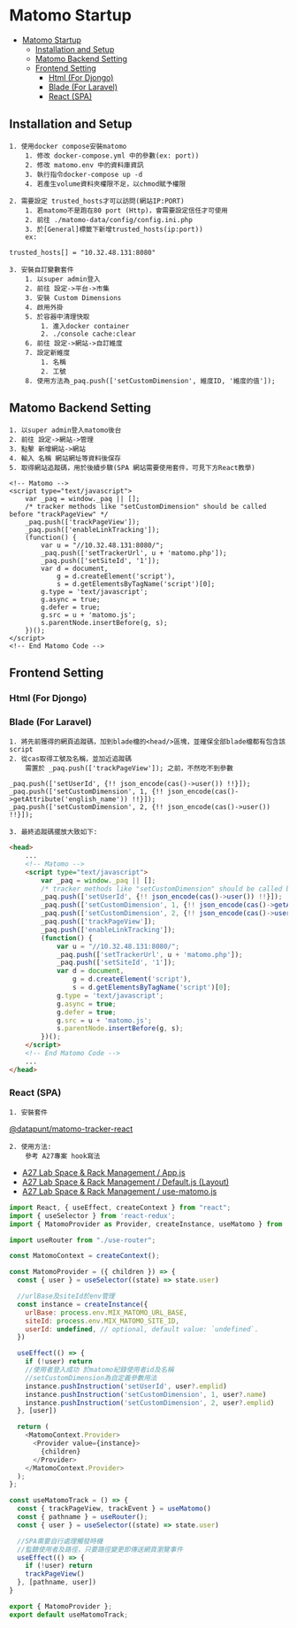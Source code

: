 # Matomo Startup

- [Matomo Startup](#matomo-startup)
  - [Installation and Setup](#installation-and-setup)
  - [Matomo Backend Setting](#matomo-backend-setting)
  - [Frontend Setting](#frontend-setting)
    - [Html (For Djongo)](#html-for-djongo)
    - [Blade (For Laravel)](#blade-for-laravel)
    - [React (SPA)](#react-spa)

## Installation and Setup
    1. 使用docker compose安裝matomo
        1. 修改 docker-compose.yml 中的參數(ex: port))
        2. 修改 matomo.env 中的資料庫資訊
        3. 執行指令docker-compose up -d
        4. 若產生volume資料夾權限不足，以chmod賦予權限

    2. 需要設定 trusted_hosts才可以訪問(網站IP:PORT)
        1. 若matomo不是跑在80 port (Http)，會需要設定信任才可使用
        2. 前往 ./matomo-data/config/config.ini.php
        3. 於[General]標籤下新增trusted_hosts(ip:port))
        ex:

```
trusted_hosts[] = "10.32.48.131:8080"
```

    3. 安裝自訂變數套件
        1. 以super admin登入
        2. 前往 設定->平台->市集
        3. 安裝 Custom Dimensions
        4. 啟用外掛
        5. 於容器中清理快取
            1. 進入docker container
            2. ./console cache:clear
        6. 前往 設定->網站->自訂維度
        7. 設定新維度
            1. 名稱
            2. 工號
        8. 使用方法為_paq.push(['setCustomDimension', 維度ID, '維度的值']);

## Matomo Backend Setting
    1. 以super admin登入matomo後台
    2. 前往 設定->網站->管理
    3. 點擊 新增網站->網站
    4. 輸入 名稱 網站網址等資料後保存
    5. 取得網站追蹤碼，用於後續步驟(SPA 網站需要使用套件，可見下方React教學)

```script
<!-- Matomo -->
<script type="text/javascript">
    var _paq = window._paq || [];
    /* tracker methods like "setCustomDimension" should be called before "trackPageView" */
    _paq.push(['trackPageView']);
    _paq.push(['enableLinkTracking']);
    (function() {
        var u = "//10.32.48.131:8080/";
        _paq.push(['setTrackerUrl', u + 'matomo.php']);
        _paq.push(['setSiteId', '1']);
        var d = document,
            g = d.createElement('script'),
            s = d.getElementsByTagName('script')[0];
        g.type = 'text/javascript';
        g.async = true;
        g.defer = true;
        g.src = u + 'matomo.js';
        s.parentNode.insertBefore(g, s);
    })();
</script>
<!-- End Matomo Code -->
```

## Frontend Setting
### Html (For Djongo)

### Blade (For Laravel)
    1. 將先前獲得的網頁追蹤碼，加到blade檔的<head/>區塊，並確保全部blade檔都有包含該script
    2. 從cas取得工號及名稱，並加近追蹤碼
        需置於 _paq.push(['trackPageView']); 之前，不然吃不到參數

```script
_paq.push(['setUserId', {!! json_encode(cas()->user()) !!}]);
_paq.push(['setCustomDimension', 1, {!! json_encode(cas()->getAttribute('english_name')) !!}]);
_paq.push(['setCustomDimension', 2, {!! json_encode(cas()->user()) !!}]);
```

    3. 最終追蹤碼擺放大致如下:

```html
<head>
    ...
    <!-- Matomo -->
    <script type="text/javascript">
        var _paq = window._paq || [];
        /* tracker methods like "setCustomDimension" should be called before "trackPageView" */
        _paq.push(['setUserId', {!! json_encode(cas()->user()) !!}]);
        _paq.push(['setCustomDimension', 1, {!! json_encode(cas()->getAttribute('english_name')) !!}]);
        _paq.push(['setCustomDimension', 2, {!! json_encode(cas()->user()) !!}]);
        _paq.push(['trackPageView']);
        _paq.push(['enableLinkTracking']);
        (function() {
            var u = "//10.32.48.131:8080/";
            _paq.push(['setTrackerUrl', u + 'matomo.php']);
            _paq.push(['setSiteId', '1']);
            var d = document,
                g = d.createElement('script'),
                s = d.getElementsByTagName('script')[0];
            g.type = 'text/javascript';
            g.async = true;
            g.defer = true;
            g.src = u + 'matomo.js';
            s.parentNode.insertBefore(g, s);
        })();
    </script>
    <!-- End Matomo Code -->
    ...
</head>
```

### React (SPA)
    1. 安裝套件 
    
[@datapunt/matomo-tracker-react](https://www.npmjs.com/package/@datapunt/matomo-tracker-react/)

    2. 使用方法:
        參考 A27專案 hook寫法

- [A27 Lab Space & Rack Management / App.js](http://10.32.36.106:10080/TQMS/a27_lab_space_and_rack_management/a27_management/-/blob/master/resources/js/src/App.js)
- [A27 Lab Space & Rack Management / Default.js (Layout)](http://10.32.36.106:10080/TQMS/a27_lab_space_and_rack_management/a27_management/-/blob/master/resources/js/src/components/layouts/Default.js)
- [A27 Lab Space & Rack Management / use-matomo.js](http://10.32.36.106:10080/TQMS/a27_lab_space_and_rack_management/a27_management/-/blob/master/resources/js/src/hooks/use-matomo.js)


``` javascript
import React, { useEffect, createContext } from "react";
import { useSelector } from 'react-redux';
import { MatomoProvider as Provider, createInstance, useMatomo } from '@datapunt/matomo-tracker-react'

import useRouter from "./use-router";

const MatomoContext = createContext();

const MatomoProvider = ({ children }) => {
  const { user } = useSelector((state) => state.user)

  //urlBase及siteId於env管理
  const instance = createInstance({
    urlBase: process.env.MIX_MATOMO_URL_BASE,
    siteId: process.env.MIX_MATOMO_SITE_ID,
    userId: undefined, // optional, default value: `undefined`.
  })

  useEffect(() => {
    if (!user) return
    //使用者登入成功 於matomo紀錄使用者id及名稱
    //setCustomDimension為自定義參數用法
    instance.pushInstruction('setUserId', user?.emplid)
    instance.pushInstruction('setCustomDimension', 1, user?.name)
    instance.pushInstruction('setCustomDimension', 2, user?.emplid)
  }, [user])

  return (
    <MatomoContext.Provider>
      <Provider value={instance}>
        {children}
      </Provider>
    </MatomoContext.Provider>
  );
};

const useMatomoTrack = () => {
  const { trackPageView, trackEvent } = useMatomo()
  const { pathname } = useRouter();
  const { user } = useSelector((state) => state.user)

  //SPA需要自行處理觸發時機
  //監聽使用者及路徑，只要路徑變更即傳送網頁瀏覽事件
  useEffect(() => {
    if (!user) return
    trackPageView()
  }, [pathname, user])
}

export { MatomoProvider };
export default useMatomoTrack;
```